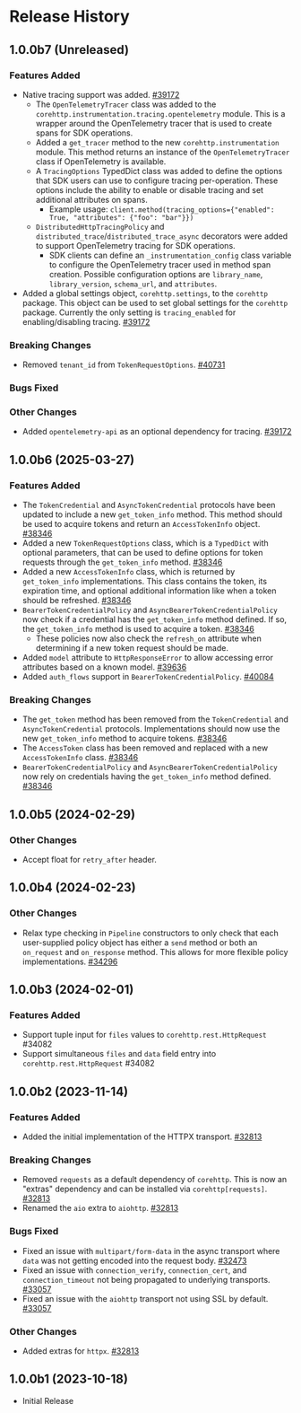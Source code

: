 # Release History

## 1.0.0b7 (Unreleased)

### Features Added

- Native tracing support was added. [#39172](https://github.com/Azure/azure-sdk-for-python/pull/39172)
  - The `OpenTelemetryTracer` class was added to the `corehttp.instrumentation.tracing.opentelemetry` module. This is a wrapper around the OpenTelemetry tracer that is used to create spans for SDK operations.
  - Added a `get_tracer` method to the new `corehttp.instrumentation` module. This method returns an instance of the `OpenTelemetryTracer` class if OpenTelemetry is available.
  - A `TracingOptions` TypedDict class was added to define the options that SDK users can use to configure tracing per-operation. These options include the ability to enable or disable tracing and set additional attributes on spans.
    - Example usage: `client.method(tracing_options={"enabled": True, "attributes": {"foo": "bar"}})`
  - `DistributedHttpTracingPolicy` and `distributed_trace`/`distributed_trace_async` decorators were added to support OpenTelemetry tracing for SDK operations.
    - SDK clients can define an `_instrumentation_config` class variable to configure the OpenTelemetry tracer used in method span creation. Possible configuration options are `library_name`, `library_version`, `schema_url`, and `attributes`.
- Added a global settings object, `corehttp.settings`, to the `corehttp` package. This object can be used to set global settings for the `corehttp` package. Currently the only setting is `tracing_enabled` for enabling/disabling tracing. [#39172](https://github.com/Azure/azure-sdk-for-python/pull/39172)

### Breaking Changes

- Removed `tenant_id` from `TokenRequestOptions`. [#40731](https://github.com/Azure/azure-sdk-for-python/pull/40731)

### Bugs Fixed

### Other Changes

- Added `opentelemetry-api` as an optional dependency for tracing. [#39172](https://github.com/Azure/azure-sdk-for-python/pull/39172)

## 1.0.0b6 (2025-03-27)

### Features Added

- The `TokenCredential` and `AsyncTokenCredential` protocols have been updated to include a new `get_token_info` method. This method should be used to acquire tokens and return an `AccessTokenInfo` object. [#38346](https://github.com/Azure/azure-sdk-for-python/pull/38346)
- Added a new `TokenRequestOptions` class, which is a `TypedDict` with optional parameters, that can be used to define options for token requests through the `get_token_info` method. [#38346](https://github.com/Azure/azure-sdk-for-python/pull/38346)
- Added a new `AccessTokenInfo` class, which is returned by `get_token_info` implementations. This class contains the token, its expiration time, and optional additional information like when a token should be refreshed. [#38346](https://github.com/Azure/azure-sdk-for-python/pull/38346)
- `BearerTokenCredentialPolicy` and `AsyncBearerTokenCredentialPolicy` now check if a credential has the `get_token_info` method defined. If so, the `get_token_info` method is used to acquire a token. [#38346](https://github.com/Azure/azure-sdk-for-python/pull/38346)
  - These policies now also check the `refresh_on` attribute when determining if a new token request should be made.
- Added `model` attribute to `HttpResponseError` to allow accessing error attributes based on a known model. [#39636](https://github.com/Azure/azure-sdk-for-python/pull/39636)
- Added `auth_flows` support in `BearerTokenCredentialPolicy`. [#40084](https://github.com/Azure/azure-sdk-for-python/pull/40084)

### Breaking Changes

- The `get_token` method has been removed from the `TokenCredential` and `AsyncTokenCredential` protocols. Implementations should now use the new `get_token_info` method to acquire tokens. [#38346](https://github.com/Azure/azure-sdk-for-python/pull/38346)
- The `AccessToken` class has been removed and replaced with a new `AccessTokenInfo` class. [#38346](https://github.com/Azure/azure-sdk-for-python/pull/38346)
- `BearerTokenCredentialPolicy` and `AsyncBearerTokenCredentialPolicy` now rely on credentials having the `get_token_info` method defined. [#38346](https://github.com/Azure/azure-sdk-for-python/pull/38346)

## 1.0.0b5 (2024-02-29)

### Other Changes

- Accept float for `retry_after` header.

## 1.0.0b4 (2024-02-23)

### Other Changes

- Relax type checking in `Pipeline` constructors to only check that each user-supplied policy object has either a `send` method or both an `on_request` and `on_response` method. This allows for more flexible policy implementations. [#34296](https://github.com/Azure/azure-sdk-for-python/pull/34296)

## 1.0.0b3 (2024-02-01)

### Features Added

- Support tuple input for `files` values to `corehttp.rest.HttpRequest` #34082
- Support simultaneous `files` and `data` field entry into `corehttp.rest.HttpRequest` #34082

## 1.0.0b2 (2023-11-14)

### Features Added

- Added the initial implementation of the HTTPX transport. [#32813](https://github.com/Azure/azure-sdk-for-python/pull/32813)

### Breaking Changes

- Removed `requests` as a default dependency of `corehttp`. This is now an "extras" dependency and can be installed via `corehttp[requests]`. [#32813](https://github.com/Azure/azure-sdk-for-python/pull/32813)
- Renamed the `aio` extra to `aiohttp`. [#32813](https://github.com/Azure/azure-sdk-for-python/pull/32813)

### Bugs Fixed

- Fixed an issue with `multipart/form-data` in the async transport where `data` was not getting encoded into the request body. [#32473](https://github.com/Azure/azure-sdk-for-python/pull/32473)
- Fixed an issue with `connection_verify`, `connection_cert`, and `connection_timeout` not being propagated to underlying transports.  [#33057](https://github.com/Azure/azure-sdk-for-python/pull/33057)
- Fixed an issue with the `aiohttp` transport not using SSL by default. [#33057](https://github.com/Azure/azure-sdk-for-python/pull/33057)

### Other Changes

- Added extras for `httpx`. [#32813](https://github.com/Azure/azure-sdk-for-python/pull/32813)

## 1.0.0b1 (2023-10-18)

* Initial Release
